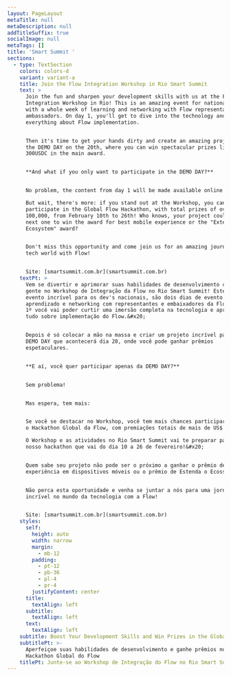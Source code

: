 ```yaml
---
layout: PageLayout
metaTitle: null
metaDescription: null
addTitleSuffix: true
socialImage: null
metaTags: []
title: 'Smart Summit '
sections:
  - type: TextSection
    colors: colors-d
    variant: variant-a
    title: Join the Flow Integration Workshop in Rio Smart Summit
    text: >
      Join the fun and sharpen your development skills with us at the Flow
      Integration Workshop in Rio! This is an amazing event for national dev's,
      with a whole week of learning and networking with Flow representatives and
      ambassadors. On day 1, you'll get to dive into the technology and learn
      everything about Flow implementation.


      Then it's time to get your hands dirty and create an amazing project for
      the DEMO DAY on the 20th, where you can win spectacular prizes like
      300USDC in the main award.


      **And what if you only want to participate in the DEMO DAY?**


      No problem, the content from day 1 will be made available online!

      But wait, there's more: if you stand out at the Workshop, you can
      participate in the Global Flow Hackathon, with total prizes of over US$
      100,000, from February 10th to 26th! Who knows, your project could be the
      next one to win the award for best mobile experience or the "Extend the
      Ecosystem" award?


      Don't miss this opportunity and come join us for an amazing journey in the
      tech world with Flow!


      Site: [smartsummit.com.br](smartsummit.com.br)
    textPt: >
      Vem se divertir e aprimorar suas habilidades de desenvolvimento com a
      gente no Workshop de Integração da Flow no Rio Smart Summit! Este é um
      evento incrível para os dev's nacionais, são dois dias de evento de muito
      aprendizado e networking com representantes e embaixadores da Flow. No dia
      1º você vai poder curtir uma imersão completa na tecnologia e aprender
      tudo sobre implementação do Flow.&#x20;


      Depois é só colocar a mão na massa e criar um projeto incrível para um
      DEMO DAY que acontecerá dia 20, onde você pode ganhar prêmios
      espetaculares.


      **E aí, você quer participar apenas da DEMO DAY?**


      Sem problema!


      Mas espera, tem mais:


      Se você se destacar no Workshop, você tem mais chances participar e ganhar
      o Hackathon Global da Flow, com premiações totais de mais de US$ 100.000.

      O Workshop e as atividades no Rio Smart Summit vai te preparar para o
      nosso hackathon que vai do dia 10 a 26 de fevereiro!&#x20;


      Quem sabe seu projeto não pode ser o próximo a ganhar o prêmio de melhor
      experiência em dispositivos móveis ou o prêmio de Estenda o Ecossistema?


      Não perca esta oportunidade e venha se juntar a nós para uma jornada
      incrível no mundo da tecnologia com a Flow!


      Site: [smartsummit.com.br](smartsummit.com.br)
    styles:
      self:
        height: auto
        width: narrow
        margin:
          - mb-12
        padding:
          - pt-12
          - pb-36
          - pl-4
          - pr-4
        justifyContent: center
      title:
        textAlign: left
      subtitle:
        textAlign: left
      text:
        textAlign: left
    subtitle: Boost Your Development Skills and Win Prizes in the Global Flow Hackathon
    subtitlePt: >-
      Aperfeiçoe suas habilidades de desenvolvimento e ganhe prêmios no
      Hackathon Global do Flow
    titlePt: Junte-se ao Workshop de Integração do Flow no Rio Smart Summit
---
```

